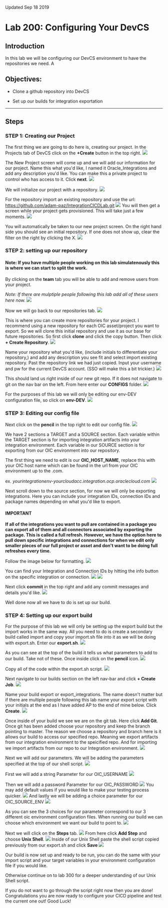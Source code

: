 Updated Sep 18 2019

# Lab 200: Configuring Your DevCS

## Introduction
 In this lab we will be configuring our DevCS environment to have the repositories we need. A

## Objectives:

- Clone a github repository into DevCS 

- Set up our builds for integration exportation

------------------


Steps
-----

### STEP 1: Creating our Project
The first thing we are going to do here is, creating our project. In the Projects tab of DevCS click on the **+Create** button in the top right. 
![](images/18.png)

The New Project screen will come up and we will add our information for our project. Name this what you'd like, I named it Oracle_Integrations and add any description you'd like. You can make this a private project to control who has access to it. Click **next**.
![](images/19.png)

We will initialize our project with a repository. 
![](images/20.png)

For the repository import an existing repository and use the url: 
https://github.com/adam-paz/IntegrationCICDLab.git
![](images/21.png)
You will then get a screen while your project gets provisioned. This will take just a few moments.
![](images/22.png)

You will automatically be taken to our new project screen. On the right hand side you should see an initial repository. If one does not show up, clear the filter on the right by clicking the X. 
![](images/23.png)

### STEP 2: setting up our repository
#### Note: If you have multiple people working on this lab simulatenously this is where we can start to split the work. 

By clicking on the **team** tab you will be able to add and remove users from your project. 

*Note: If there are mulptiple people following this lab add all of these users here now.*
![](images/24.png)

Now we will go back to our repositories tab.
![](images/25.png)

This is where you can create more repositories for your project. I recommend using a new repository for each OIC asset/project you want to export. So we will clone this initial repository and use it as our base for future repositories. So first click **clone** and click the copy button. Then click **+ Create Repository**.
![](images/26.png)

Name your repository what you'd like, (include initials to differentiate your repository,) and add any description you see fit and select import existing repository. Past the repository link we had just copied. Input your username and pw for the current DevCS account. (SSO will make this a bit trickier.)
![](images/27.png)

This should land us right inside of our new git repo. If it does not navigate to git on the nav bar on the left. From here enter our **CONFIGS** folder.
![](images/28.png)

For the purposes of this lab we will only be editing our env-DEV configuration file, so click on **env-DEV**.
![](images/29.png)

### STEP 3: Editing our config file

Next click on the **pencil** in the top right to edit our config file.
![](images/30.png)

We have 2 sections a TARGET and a SOURCE section. Each variable within the TARGET section is for importing integration artifacts into your integration environment. Each variable in our SOURCE section is for exporting from our OIC environment into our repository. 

The first thing we need to edit is our **OIC_HOST_NAME**, replace this with your OIC host name which can be found in the url from your OIC environment up to the .com. 

ex. _yourintegrationenv-yourcloudacc.integration.ocp.oraclecloud.com_
![](images/31.png)

Next scroll down to the source section, for now we will only be exporting integrations. Here you can include your integration IDs, connection IDs and package names depending on what you'd like to export.

#### IMPORTANT

**If all of the integrations you want to pull are contained in a package you can export all of them and all connectors associated by exporting the package. This is called a full refresh. However, we have the option here to pull down specific integrations and connections for when we edit only smaller pieces of our full project or asset and don't want to be doing full refreshes every time.**

 Follow the image below for formatting. 
![](images/32.png)

You can find your Integration and Connection IDs by hitting the info button on the specific integration or connection. 
![](images/32.1.png)
![](images/32.2.png)

Next click **commit** in the top right and add any commit messages and details you'd like.
![](images/33.png)

Well done now all we have to do is set up our build.
### STEP 4: Setting up our export build
For the purpose of this lab we will only be setting up the export build but the import works in the same way. All you need to do is create a secondary build called import and copy your import.sh file into it as we will be doing with export.sh. Enter our **export.sh**.
![](images/34.png)

As you can see at the top of the build it tells us what parameters to add to our build. Take not of these. Once inside click on the **pencil** icon.
![](images/35.png)

Copy all of the code within the export.sh script.
![](images/36.png)

Next navigate to our builds section on the left nav-bar and click **+ Create Job**.
![](images/37.png)

Name your build export or export_integrations. The name doesn't matter but if there are multiple people following this lab name your export script with your initials at the end as I have added AP to the end of mine below. Click **Create**.
![](images/38.png)

Once inside of your build we see we are on the git tab. Here click **Add Git**. Once git has been added choose your repository and keep the branch pointing to master. The reason we choose a repository and branch here is it allows our build to access our specified repo. Meaning we export artifacts from our integration environment to the speicified repo. And for importing we import artifacts from our repo to our Integration environment.
![](images/39.png)

Next we will add our parameters. We will be adding the parameters specified at the top of our shell script.
![](images/40.png)

First we will add a string Parameter for our OIC_USERNAME
![](images/41.png)

Then we will add a password Parameter for our OIC_PASSWORD
![](images/42.png)
You may add default values if you would like to make your testing process quicker.
![](images/43.png)
And lastly we will be adding a choice parameter for our OIC_SOURCE_ENV
![](images/44.png)

As you can see the 3 choices for our parameter correspond to our 3 different oic environment configuration files. When running our build we can choose which environment we want our build to point to.
![](images/45.png)

Next we will click on the **Steps** tab.
![](images/46.png)
From here click **Add Step** and choose **Unix Shell**.
![](images/47.png)
Inside of our Unix Shell paste the shell script copied previously from our export.sh and click **Save**
![](images/48.png)

Our build is now set up and ready to be run, you can do the same with your import script and your target variables in your environment configuration file if you would like.

Otherwise continue on to lab 300 for a deeper understanding of our Unix Shell script. 

If you do not want to go through the script right now then you are done! Congratulations you are now ready to configure your CICD pipeline and test the current one out! Good Luck!